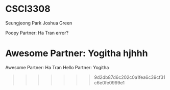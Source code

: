 # CSCI3308
Seungjeong Park
Joshua Green

Poopy Partner: Ha Tran
error?





Awesome Partner: Yogitha
hjhhh
=======
Awesome Partner: Ha Tran
Hello Partner: Yogitha























>>>>>>> 9d2db87d6c202c0a1fea6c39cf31c6e0fe0999e1
